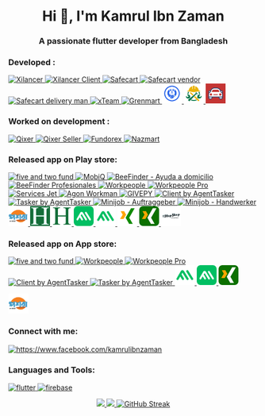 <h1 align="center">Hi 👋, I'm Kamrul Ibn Zaman</h1>
<h3 align="center">A passionate flutter developer from Bangladesh</h3>

<h3 align="left">Developed :</h3>
<p align="left">
 <a href="https://codecanyon.net/item/freelancer-flutter-mobile-app-xilancer-freelancer-marketplace-platform/49913337" target="_blank" rel="noreferrer"> <img src="https://i.postimg.cc/gJh3KdV4/image.png" alt="Xilancer" width="40" height="40"/> </a>
 <a href="https://codecanyon.net/item/client-flutter-mobile-app-xilancer-freelancer-marketplace-platform/51899615" target="_blank" rel="noreferrer"> <img src="https://i.postimg.cc/0NJYD2FK/xcilent.png" alt="Xilancer Client" width="40" height="40"/> </a>
 <a href="https://codecanyon.net/item/safecart-ecommerce-customer-mobile-app/49481701?s_rank=6" target="_blank" rel="noreferrer"> <img src="https://i.postimg.cc/sgnLkPtq/image.png" alt="Safecart" width="40" height="40"/> </a>
 <a href="https://codecanyon.net/item/vendor-app-safecart-ecommerce-platform/49481922?s_rank=5" target="_blank" rel="noreferrer"> <img src="https://i.postimg.cc/0Q10Fb2h/image.png" alt="Safecart vendor" width="40" height="40"/> </a>
 <a href="https://codecanyon.net/item/delivery-man-app-safecart-ecommerce-platform/49485907?s_rank=4" target="_blank" rel="noreferrer"> <img src="https://i.postimg.cc/VkS9NjJ3/image.png" alt="Safecart delivery man" width="40" height="40"/> </a>
 <a href="https://play.google.com/store/apps/details?id=com.xgenious.xteam" target="_blank" rel="noreferrer"> <img src="https://i.postimg.cc/jj0fdB07/image.png" alt="xTeam" width="40" height="40"/> </a>
 <a href="https://codecanyon.net/item/grenmart-laravel-ecommerce-shop-flutter-app/40188895?s_rank=13" target="_blank" rel="noreferrer"> <img src="https://i.postimg.cc/xT9XGh7T/image.png" alt="Grenmart" width="40" height="40"/> </a>
 <a href="https://play.google.com/store/apps/details?id=com.xgenious.prohandy_client" target="_blank" rel="noreferrer"> <img src="https://github.com/KamrulIbnZaman/KamrulIbnZaman/blob/main/assets/prohandy.png" alt="Prohandy" width="40" height="40"/> </a>
 <a href="https://play.google.com/store/apps/details?id=com.xgenious.prohandy_provider" target="_blank" rel="noreferrer"> <img src="https://github.com/KamrulIbnZaman/KamrulIbnZaman/blob/main/assets/prohandy-pro.png" alt="Prohandy Pro" width="40" height="40"/> </a>
 <a href="https://play.google.com/store/apps/details?id=com.xgenious.car_service" target="_blank" rel="noreferrer"> <img src="https://github.com/KamrulIbnZaman/KamrulIbnZaman/blob/main/assets/GoCar.png" alt="GoCar" width="40" height="40"/> </a>
</p>

<h3 align="left">Worked on development :</h3>
<p align="left">
<a href="https://codecanyon.net/item/qixer-multivendor-on-demand-service-marketplace-and-service-finder-buyer-app/38154133?s_rank=21" target="_blank" rel="noreferrer"> <img src="https://i.postimg.cc/mkxPw5Bs/image.png" alt="Qixer" width="40" height="40"/> </a>
<a href="https://codecanyon.net/item/qixer-multivendor-on-demand-service-marketplace-seller-app/39013880?s_rank=17" target="_blank" rel="noreferrer"> <img src="https://i.postimg.cc/wxhMzF91/image.png" alt="Qixer Seller" width="40" height="40"/> </a>
<a href="https://codecanyon.net/item/crowdfunding-platform-flutter-mobile-app-fundorex/39675422?s_rank=14" target="_blank" rel="noreferrer"> <img src="https://i.postimg.cc/C1hD8th6/image.png" alt="Fundorex" width="40" height="40"/> </a>
<a href="https://codecanyon.net/item/nazmart-tenant-shop-flutter-mobile-app/45385600?s_rank=11" target="_blank" rel="noreferrer"> <img src="https://i.postimg.cc/52PTCcS6/image.png" alt="Nazmart" width="40" height="40"/> </a>
</p>


<h3 align="left">Released app on Play store:</h3> 
<p align="left">
  
<p align="left"> <a href="https://play.google.com/store/apps/details?id=com.fiveTwoFund.app" target="_blank" rel="noreferrer"> <img src="https://i.postimg.cc/nrRtHXDh/five-twofund.png" alt="five and two fund" width="40" height="40"/> </a>
  <a href="https://play.google.com/store/apps/details?id=com.xgenious.shopmart" target="_blank" rel="noreferrer"> <img src="https://i.postimg.cc/d3kYn83c/mobiq.png" alt="MobiQ" width="40" height="40"/> </a>
<a href="https://play.google.com/store/apps/details?id=com.beefinder.es" target="_blank" rel="noreferrer"> <img src="https://i.postimg.cc/rFqb8B5R/beefinder.png" alt="BeeFinder - Ayuda a domicilio" width="40" height="40"/> </a>
<a href="https://play.google.com/store/apps/details?id=com.beefinder_profesional.es" target="_blank" rel="noreferrer"> <img src="https://i.postimg.cc/Kvr2f7DB/beefinder-seller.png" alt="BeeFinder Profesionales" width="40" height="40"/> </a>
<a href="https://play.google.com/store/apps/details?id=ng.workpeople.app" target="_blank" rel="noreferrer"> <img src="https://i.postimg.cc/KYBTpxvC/image.png" alt="Workpeople" width="40" height="40"/> </a>
<a href="https://play.google.com/store/apps/details?id=ng.workpeople.pro" target="_blank" rel="noreferrer"> <img src="https://i.postimg.cc/R056HyQd/image.png" alt="Workpeople Pro" width="40" height="40"/> </a>
<a href="https://play.google.com/store/apps/details?id=com.ondemand.servicesjet" target="_blank" rel="noreferrer"> <img src="https://i.postimg.cc/cCwz8Vk8/image.png" alt="Services Jet" width="40" height="40"/> </a>
<a href="https://play.google.com/store/apps/details?id=com.agonworkman.app" target="_blank" rel="noreferrer"> <img src="https://i.postimg.cc/RVyCqcsN/icon.png" alt="Agon Workman" width="40" height="40"/> </a>
<a href="https://play.google.com/store/apps/details?id=com.givepy" target="_blank" rel="noreferrer"> <img src="https://i.postimg.cc/WpqMh7Sk/app-icon.png" alt="GIVEPY" width="40" height="40"/> </a>
<a href="https://play.google.com/store/apps/details?id=com.agenttasker.client" target="_blank" rel="noreferrer"> <img src="https://i.postimg.cc/L6RNYw9C/image.png" alt="Client by AgentTasker" width="40" height="40"/> </a>
<a href="https://play.google.com/store/apps/details?id=com.agenttasker.tasker" target="_blank" rel="noreferrer"> <img src="https://i.postimg.cc/W3VLQmfm/230x0w.webp" alt="Tasker by AgentTasker" width="40" height="40"/> </a>
<a href="https://play.google.com/store/apps/details?id=de.rentnerminijob" target="_blank" rel="noreferrer"> <img src="https://i.postimg.cc/ncLvBJmL/minijob-buyer.png" alt="Minijob - Auftraggeber" width="40" height="40"/> </a>
<a href="https://play.google.com/store/apps/details?id=de.rentnerminijob.handwerker" target="_blank" rel="noreferrer"> <img src="https://i.postimg.cc/pTK8dvCb/image.png" alt="Minijob - Handwerker" width="40" height="40"/> </a>
<a href="https://play.google.com/store/apps/details?id=com.poshorabd.proedge" target="_blank" rel="noreferrer"> <img src="https://github.com/KamrulIbnZaman/KamrulIbnZaman/blob/main/assets/poshora.png" alt="Poshora" width="40" height="40"/> </a>
<a href="https://play.google.com/store/apps/details?id=com.hudumia.client" target="_blank" rel="noreferrer"> <img src="https://github.com/KamrulIbnZaman/KamrulIbnZaman/blob/main/assets/hudumia-client.png" alt="Hudumia" width="40" height="40"/> </a>
<a href="https://play.google.com/store/apps/details?id=com.hudumia.provider" target="_blank" rel="noreferrer"> <img src="https://github.com/KamrulIbnZaman/KamrulIbnZaman/blob/main/assets/hudumia-provider.png" alt="Hudumia Provider" width="40" height="40"/> </a>
<a href="https://play.google.com/store/apps/details?id=com.mvxdigital.freelancer" target="_blank" rel="noreferrer"> <img src="https://github.com/KamrulIbnZaman/KamrulIbnZaman/blob/main/assets/mvx-freelancer.png" alt="MVXDIGITAL- Freelander Service" width="40" height="40"/> </a>
<a href="https://play.google.com/store/apps/details?id=com.mvxdigital.client" target="_blank" rel="noreferrer"> <img src="https://github.com/KamrulIbnZaman/KamrulIbnZaman/blob/main/assets/mvx-client.png" alt="MVXDIGITAL - Client Service" width="40" height="40"/> </a>
<a href="https://play.google.com/store/apps/details?id=com.kunative.app" target="_blank" rel="noreferrer"> <img src="https://github.com/KamrulIbnZaman/KamrulIbnZaman/blob/main/assets/kunative-freelancer.png" alt="Kunative - freelancer" width="40" height="40"/> </a>
<a href="https://play.google.com/store/apps/details?id=com.kunative.client_app" target="_blank" rel="noreferrer"> <img src="https://github.com/KamrulIbnZaman/KamrulIbnZaman/blob/main/assets/kunative-client.png" alt="Kunative - client" width="40" height="40"/> </a>
<a href="https://play.google.com/store/apps/details?id=com.onestopshop.vendor" target="_blank" rel="noreferrer"> <img src="https://github.com/KamrulIbnZaman/KamrulIbnZaman/blob/main/assets/1stopshopvendor.png" alt="1 Stop Shop Vendor" width="40" height="40"/> </a>

</p>

<h3 align="left">Released app on App store:</h3> 
<p align="left">
  
<p align="left"> <a href="https://apps.apple.com/in/app/five-and-two-fund/id6443989537" target="_blank" rel="noreferrer"> <img src="https://i.postimg.cc/nrRtHXDh/five-twofund.png" alt="five and two fund" width="40" height="40"/> </a>
<!-- workpeople -->
<a href="https://apps.apple.com/us/app/workpeople/id6476810230" target="_blank" rel="noreferrer"> <img src="https://i.postimg.cc/KYBTpxvC/image.png" alt="Workpeople" width="40" height="40"/> </a>
<a href="https://apps.apple.com/us/app/workpeople-pro/id6476810160" target="_blank" rel="noreferrer"> <img src="https://i.postimg.cc/R056HyQd/image.png" alt="Workpeople Pro" width="40" height="40"/> </a>
<!-- agenttasker -->
<a href="https://apps.apple.com/us/app/client-by-agenttasker/id6475639769" target="_blank" rel="noreferrer"> <img src="https://i.postimg.cc/L6RNYw9C/image.png" alt="Client by AgentTasker" width="40" height="40"/> </a>
<a href="https://apps.apple.com/us/app/tasker-by-agenttasker/id6475639952" target="_blank" rel="noreferrer"> <img src="https://i.postimg.cc/W3VLQmfm/230x0w.webp" alt="Tasker by AgentTasker" width="40" height="40"/> </a>
<a href="https://apps.apple.com/us/app/mvxdigital-client-service/id6739973563" target="_blank" rel="noreferrer"> <img src="https://github.com/KamrulIbnZaman/KamrulIbnZaman/blob/main/assets/mvx-client.png" alt="MVXDIGITAL Client Service" width="40" height="40"/> </a>
<a href="https://apps.apple.com/us/app/mvxdigital-freelancer-service/id6739973380" target="_blank" rel="noreferrer"> <img src="https://github.com/KamrulIbnZaman/KamrulIbnZaman/blob/main/assets/mvx-freelancer.png" alt="MVXDIGITAL Freelancer Service" width="40" height="40"/> </a>
<a href="https://apps.apple.com/us/app/kunative-pour-clients/id6744265273" target="_blank" rel="noreferrer"> <img src="https://github.com/KamrulIbnZaman/KamrulIbnZaman/blob/main/assets/kunative-client.png" alt="Kunative pour Clients" width="40" height="40"/> </a>
<!-- poshora -->

<a href="https://apps.apple.com/us/app/poshora-app/id6642673369" target="_blank" rel="noreferrer"> <img src="https://github.com/KamrulIbnZaman/KamrulIbnZaman/blob/main/assets/poshora.png" alt="Poshora App" width="40" height="40"/> </a>

</p>

  

<h3 align="left">Connect with me:</h3>
<p align="left">
<a href="https://fb.com/kamrulibnzaman" target="blank"><img align="center" src="https://raw.githubusercontent.com/rahuldkjain/github-profile-readme-generator/master/src/images/icons/Social/facebook.svg" alt="https://www.facebook.com/kamrulibnzaman" height="30" width="40" /></a>
</p>

<h3 align="left">Languages and Tools:</h3>
<p align="left"> <a href="https://flutter.dev" target="_blank" rel="noreferrer"> <img src="https://www.vectorlogo.zone/logos/flutterio/flutterio-icon.svg" alt="flutter" width="40" height="40"/> </a> <a href="https://firebase.google.com/" target="_blank" rel="noreferrer"> <img src="https://www.vectorlogo.zone/logos/firebase/firebase-icon.svg" alt="firebase" width="40" height="40"/> </a>  </p>

<p align="center">
<a href="https://github.com/KamrulIbnZaman">
  <img height="180em" src="https://github-readme-stats-eight-theta.vercel.app/api?username=KamrulIbnZaman&show_icons=true&theme=gotham&include_all_commits=true&count_private=true"/>
  <img height="180em" src="https://github-readme-stats-eight-theta.vercel.app/api/top-langs/?username=KamrulIbnZaman&layout=compact&langs_count=8&theme=gotham"/>
  <img src="https://github-readme-streak-stats.herokuapp.com?user=kamrulibnzaman&theme=transparent&exclude_days=fri,sat" alt="GitHub Streak" />
</a>
</p>




